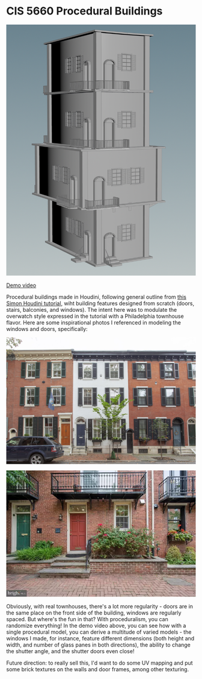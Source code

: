 # CIS 5660 Procedural Buildings

![Example building output](building.png)

[Demo video](https://www.youtube.com/watch?v=ZyD3Q-5D_xM)

Procedural buildings made in Houdini, following general outline from [this Simon Houdini tutorial](https://www.youtube.com/watch?v=uIe97023sDk&t=979s), wiht building features designed from scratch (doors, stairs, balconies, and windows). The intent here was to modulate the overwatch style expressed in the tutorial with a Philadelphia townhouse flavor. Here are some inspirational photos I referenced in modeling the windows and doors, specifically:

![First inspiration pic](insp1.jpg)

![Second inspiration pic](insp2.webp)

Obviously, with real townhouses, there's a lot more regularity - doors are in the same place on the front side of the building, windows are regularly spaced. But where's the fun in that? With proceduralism, you can randomize everything! In the demo video above, you can see how with a single procedural model, you can derive a multitude of varied models - the windows I made, for instance, feature different dimensions (both height and width, and number of glass panes in both directions), the ability to change the shutter angle, and the shutter doors even close!

Future direction: to really sell this, I'd want to do some UV mapping and put some brick textures on the walls and door frames, among other texturing.
